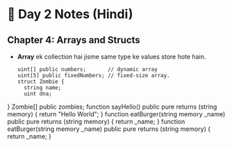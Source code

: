 # 📘 Day 2 Notes (Hindi)

## Chapter 4: Arrays and Structs
- **Array** ek collection hai jisme same type ke values store hote hain.  
  ```solidity
  uint[] public numbers;       // dynamic array
  uint[5] public fixedNumbers; // fixed-size array.
  struct Zombie {
    string name;
    uint dna;
}
Zombie[] public zombies;
function sayHello() public pure returns (string memory) {
    return "Hello World";
}
function eatBurger(string memory _name) public pure returns (string memory) {
    return _name;
}
function eatBurger(string memory _name) public pure returns (string memory) {
    return _name;
}
